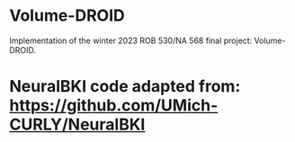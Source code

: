 # Volume-DROID
Implementation of the winter 2023 ROB 530/NA 568 final project: Volume-DROID.  

# NeuralBKI code adapted from: https://github.com/UMich-CURLY/NeuralBKI